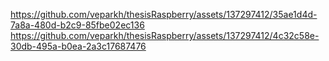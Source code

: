 

https://github.com/veparkh/thesisRaspberry/assets/137297412/35ae1d4d-7a8a-480d-b2c9-85fbe02ec136     https://github.com/veparkh/thesisRaspberry/assets/137297412/4c32c58e-30db-495a-b0ea-2a3c17687476





